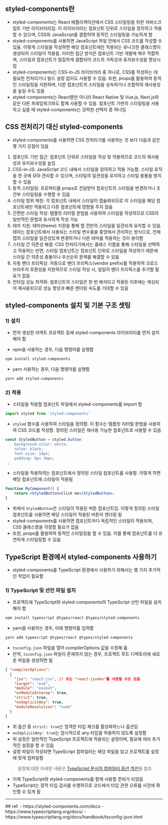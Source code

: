 ## styled-components란
- styled-components는 React 애플리케이션에서 CSS 스타일링을 위한 자바스크립트 기반 라이브러리임. 이 라이브러리는 컴포넌트 단위로 스타일을 정의하고 적용할 수 있으며, CSS와 JavaScript를 결합하여 동적인 스타일링을 가능하게 함
- styled-components를 사용하면 JavaScript 파일 안에서 CSS 코드를 작성할 수 있음. 이렇게 스타일을 작성하면 해당 컴포넌트에만 적용되는 유니크한 클래스명이 생성되어 스타일이 적용됨. 이러한 접근 방식은 컴포넌트 기반 개발에 매우 적합하며, 스타일과 컴포넌트가 밀접하게 결합되어 코드의 가독성과 유지보수성을 향상시킴
- styled-components는 CSS-in-JS 라이브러리 중 하나로, CSS를 작성하는 데 필요한 전처리기나 빌드 설정 없이도 사용할 수 있음. 또한, props를 활용하여 동적인 스타일링을 지원하며, 다른 컴포넌트의 스타일을 상속하거나 조합하여 재사용성을 높일 수도 있음
- styled-components는 React뿐만 아니라 React Native 및 Vue.js, Next.js와 같은 다른 프레임워크와도 함께 사용할 수 있음. 컴포넌트 기반의 스타일링을 사용하고 싶을 때 styled-components는 강력한 선택지 중 하나임

## CSS 전처리기 대신 styled-components
- styled-components를 사용하면 CSS 전처리기를 사용하는 것 보다 다음과 같은 몇 가지 강점이 있음

1. 컴포넌트 기반 접근: 컴포넌트 단위로 스타일을 작성 및 적용하므로 코드의 재사용성과 유지보수성을 높임
2. CSS-in-JS: JavaScript 코드 내에서 스타일을 정의하고 적용 가능함. 스타일 로직을 한 곳에 모아 관리할 수 있으며, 스타일의 일관성을 유지하고 스타일 충돌을 방지할 수 있음
3. 동적 스타일링: 프로퍼티를 props로 전달받아 컴포넌트의 스타일을 변경하거나 조건부 스타일링을 수행할 수 있음
4. 스타일 범위 제한: 각 컴포넌트 내에서 스타일이 캡슐화되므로 이 스타일을 해당 컴포넌트에만 적용되고 다른 컴포넌트에 영향을 주지 않음
5. 간편한 스타일 작성: 템플릿 리터럴 문법을 사용하여 스타일을 작성하므로 CSS의 일반적인 문법과 유사하게 작성 가능
6. 테마 지원: 테마(theme) 지원을 통해 앱 전반의 스타일을 일관되게 유지할 수 있음. 테마는 컴포넌트에서 사용되는 스타일 변수들을 중앙에서 관리하는 방식으로, 전체 앱의 스타일을 일관성있게 변경하거나 다른 테마를 적용하는 것이 용이함
7. 스타일 간 의존성 해결: CSS 전처리기에서는 클래스 이름을 통해 스타일을 선택하고 적용하는 반면, 스타일 컴포넌트는 컴포넌트 단위로 스타일을 작성하기 때문에 스타일 간 의존성 충돌이나 우선순위 문제를 해결할 수 있음
8. 자동 벤더 프리픽싱: 자동으로 벤더 프리픽스(vendor prefix)를 적용하여 크로스 브라우저 호환성을 지원하므로 스타일 작성 시, 일일히 벤더 프리픽스를 추가할 필요가 없음
9. 런타임 성능 최적화: 컴포넌트의 스타일은 한 번 해석되고 적용된 이후에는 캐싱되어 재사용되므로 성능 향상과 빠른 렌더링 속도를 기대할 수 있음

## styled-components 설치 및 기본 구조 셋팅
### 1) 설치
- 먼저 생성한 리액트 프로젝트 등에 styled-components 라이브러리를 먼저 설치해야 함

- npm을 사용하는 경우, 다음 명령어를 실행함
```bash
npm install styled-components
```

- yarn 사용하는 경우, 다음 명령어를 실행함
```bash
yarn add styled-components
```

### 2) 적용
- 스타일을 적용할 컴포넌트 파일에서 styled-components를 import 함
```javascript
import styled from 'styled-components'
```

- `styled` 함수를 사용하여 스타일을 정의함. 이 함수는 템플릿 리터럴 문법을 사용하여 CSS 코드를 작성함. 정의된 스타일은 재사용 가능한 컴포넌트로 사용할 수 있음
```js
const StyledButton = styled.button`
	background-color: white;
	coloe: black;
	font-size: 14px;
	padding: 8px 16px;
`;
```

- 스타일을 적용하려는 컴포넌트에서 정의된 스타일 컴포넌트를 사용함. 이렇게 하면 해당 컴포넌트에 스타일이 적용됨
```jsx
function MyComponent() {
	return <StyledButton>Click me</StyledButton>;
}
```

- 위에서 `StyledButton`은 스타일이 적용된 버튼 컴포넌트임. 이렇게 정의된 스타일 컴포넌트를 사용하면 해당 스타일이 적용된 버튼이 렌더링 됨
- styled-components를 사용하면 컴포넌트마다 독립적인 스타일이 적용되며, CSS 클래스명을 걱정할 필요가 없음
- 또한, props를 활용하여 동적인 스타일링을 할 수 있음. 이를 통해 컴포넌트를 더 유연하게 스타일링할 수 있음


## TypeScript 환경에서 styled-components 사용하기
- styled-components를 TypeScript 환경에서 사용하기 위해서는 몇 가지 추가적인 작업이 필요함

### 1) TypeScript 및 선언 파일 설치
- 프로젝트에 TypeScript와 styled-components의 TypeScript 선언 파일을 설치해야 함
```bash
npm install typescript @types/react @types/styled-components
```

- yarn을 사용하는 경우, 아래 명령어를 입력함
```bash
yarn add typescript @types/react @types/styled-components
```

- `tsconfig.json` 파일을 열어 compilerOptions 값을 수정해 줌
- 만약, `tsconfig.json` 파일이 존재하지 않는 경우, 프로젝트 루트 디렉토리에 새로운 파일을 생성하면 됨
```json
{ "compilerOptions":
  { 
    "jsx": "react-jsx", // 또는 "react-jsxdev"를 사용할 수도 있음
    "target": "es6",
    "module": "esnext",
    "esModuleInterop": true,
    "strict": true,
    "noImplicitAny": true,
    "moduleResolution": "node"
  }
}
```
- 위 옵션 중 `strict: true`는 엄격한 타입 체크를 활성화하느나 옵션임
- `noImplicitAny: true`는 암시적으로 any 타입을 허용하지 않도록 설정함
- 위 설정은 일반적인 TypeScript 프로젝트에 적용되는 설정이며, 필요에 따라 추가적인 설정을 할 수 있음
- 설정 파일이 작성되면 TypeScript 컴파일러는 해당 파일을 읽고 프로젝트를 설정에 맞게 컴파일함

> 설정에 대한 자세한 내용은 [TypeScript 문서의 컴파일러 옵션 섹션](https://www.typescriptlang.org/docs/handbook/tsconfig-json.html)을 참조

- 이제 TypeScript와 styled-components를 함께 사용할 준비가 되었음
- TypeScript는 정적 타입 검사를 수행하므로 코드에서 타입 관련 오류를 사전에 확인할 수 있게 됨


<hr>
## ref.
- https://styled-components.com/docs
- https://www.typescriptlang.org/docs/
- https://www.typescriptlang.org/docs/handbook/tsconfig-json.html